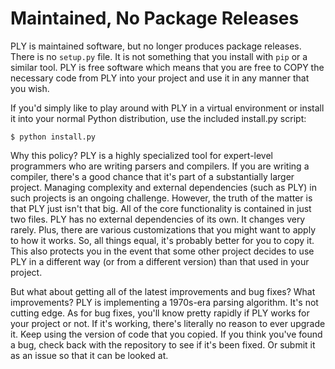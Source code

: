# Maintained, No Package Releases

PLY is maintained software, but no longer produces package releases.
There is no `setup.py` file.  It is not something that you install
with `pip` or a similar tool. PLY is free software which means that
you are free to COPY the necessary code from PLY into your project and
use it in any manner that you wish.

If you'd simply like to play around with PLY in a virtual environment
or install it into your normal Python distribution, use the included
install.py script:

    $ python install.py

Why this policy? PLY is a highly specialized tool for expert-level
programmers who are writing parsers and compilers.  If you are writing
a compiler, there's a good chance that it's part of a substantially
larger project.  Managing complexity and external dependencies (such
as PLY) in such projects is an ongoing challenge.  However, the truth
of the matter is that PLY just isn't that big.  All of the core
functionality is contained in just two files.  PLY has no external
dependencies of its own.  It changes very rarely.  Plus, there are
various customizations that you might want to apply to how it works.
So, all things equal, it's probably better for you to copy it.  This
also protects you in the event that some other project decides to use
PLY in a different way (or from a different version) than that used
in your project.

But what about getting all of the latest improvements and bug fixes?
What improvements? PLY is implementing a 1970s-era parsing algorithm.
It's not cutting edge.  As for bug fixes, you'll know pretty rapidly
if PLY works for your project or not.  If it's working, there's
literally no reason to ever upgrade it. Keep using the version of code
that you copied.  If you think you've found a bug, check back with the
repository to see if it's been fixed. Or submit it as an issue so that
it can be looked at.
